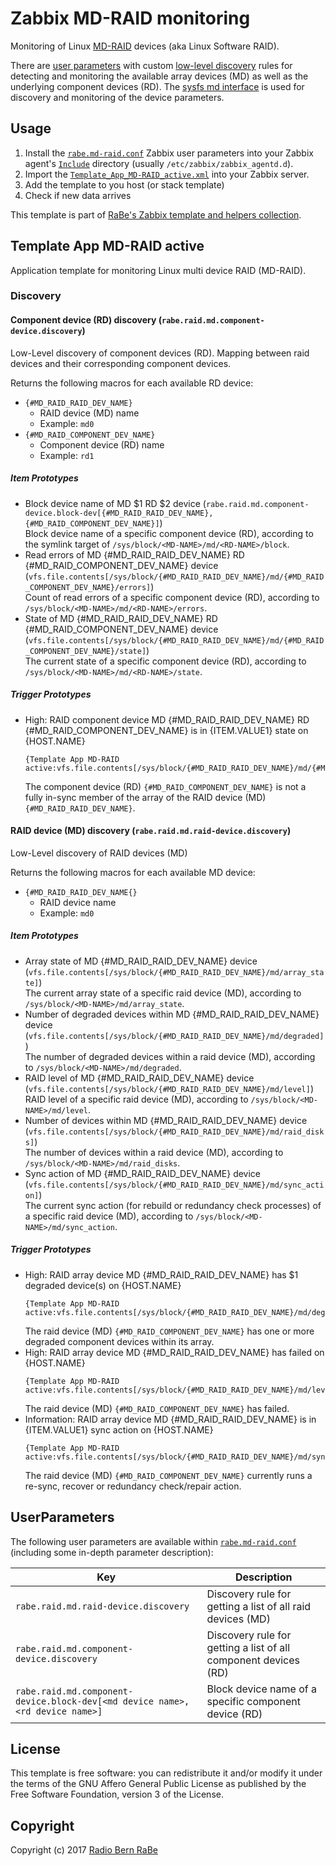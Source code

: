 # Zabbix MD-RAID monitoring

Monitoring of Linux [MD-RAID](https://raid.wiki.kernel.org) devices (aka Linux
Software RAID).

There are [user parameters](#userparameters) with custom [low-level
discovery](https://www.zabbix.com/documentation/3.0/manual/discovery/low_level_discovery)
rules for detecting and monitoring the available array devices (MD) as well as
the underlying component devices (RD). The [sysfs md
interface](https://www.kernel.org/doc/html/latest/admin-guide/md.html#md-devices-in-sysfs)
is used for discovery and monitoring of the device parameters.

## Usage
1. Install the [`rabe.md-raid.conf`](userparameters/rabe.md-raid.conf) Zabbix
   user parameters into your Zabbix agent's
   [`Include`](https://www.zabbix.com/documentation/3.0/manual/appendix/config/zabbix_agentd)
   directory (usually `/etc/zabbix/zabbix_agentd.d`).
4. Import the
   [`Template_App_MD-RAID_active.xml`](Template_App_MD-RAID_active.xml) into
   your Zabbix server.
5. Add the template to you host (or stack template)
6. Check if new data arrives

This template is part of [RaBe's Zabbix template and helpers
collection](https://github.com/radiorabe/rabe-zabbix).
## Template App MD-RAID active
Application template for monitoring Linux multi device RAID (MD-RAID).
### Discovery
#### Component device (RD) discovery (`rabe.raid.md.component-device.discovery`)
Low-Level discovery of component devices (RD). Mapping between raid devices and their corresponding component devices.

Returns the following macros for each available RD device:
* `{#MD_RAID_RAID_DEV_NAME}`
  * RAID device (MD) name
  * Example: `md0`
* `{#MD_RAID_COMPONENT_DEV_NAME}`
  * Component device (RD) name
  * Example: `rd1`
##### Item Prototypes
* Block device name of MD $1 RD $2 device (`rabe.raid.md.component-device.block-dev[{#MD_RAID_RAID_DEV_NAME},{#MD_RAID_COMPONENT_DEV_NAME}]`)  
  Block device name of a specific component device (RD), according to the symlink target of `/sys/block/<MD-NAME>/md/<RD-NAME>/block`.
* Read errors of MD {#MD_RAID_RAID_DEV_NAME} RD {#MD_RAID_COMPONENT_DEV_NAME} device (`vfs.file.contents[/sys/block/{#MD_RAID_RAID_DEV_NAME}/md/{#MD_RAID_COMPONENT_DEV_NAME}/errors]`)  
  Count of read errors of a specific component device (RD), according to `/sys/block/<MD-NAME>/md/<RD-NAME>/errors`.
* State of MD {#MD_RAID_RAID_DEV_NAME} RD {#MD_RAID_COMPONENT_DEV_NAME} device (`vfs.file.contents[/sys/block/{#MD_RAID_RAID_DEV_NAME}/md/{#MD_RAID_COMPONENT_DEV_NAME}/state]`)  
  The current state of a specific component device (RD), according to `/sys/block/<MD-NAME>/md/<RD-NAME>/state`.
##### Trigger Prototypes
* High: RAID component device MD {#MD_RAID_RAID_DEV_NAME} RD {#MD_RAID_COMPONENT_DEV_NAME} is in {ITEM.VALUE1} state on {HOST.NAME}
  ```
  {Template App MD-RAID active:vfs.file.contents[/sys/block/{#MD_RAID_RAID_DEV_NAME}/md/{#MD_RAID_COMPONENT_DEV_NAME}/state].str(in_sync)}=0
  ```
  The component device (RD) `{#MD_RAID_COMPONENT_DEV_NAME}`  is not a fully in-sync member of the array of the RAID device (MD) `{#MD_RAID_RAID_DEV_NAME}`.
#### RAID device (MD) discovery (`rabe.raid.md.raid-device.discovery`)
Low-Level discovery of RAID devices (MD) 

Returns the following macros for each available MD device:
* `{#MD_RAID_RAID_DEV_NAME{}`
  * RAID device name
  * Example: `md0`
##### Item Prototypes
* Array state of MD {#MD_RAID_RAID_DEV_NAME} device (`vfs.file.contents[/sys/block/{#MD_RAID_RAID_DEV_NAME}/md/array_state]`)  
  The current array state of a specific raid device (MD), according to `/sys/block/<MD-NAME>/md/array_state`.
* Number of degraded devices within MD {#MD_RAID_RAID_DEV_NAME} device (`vfs.file.contents[/sys/block/{#MD_RAID_RAID_DEV_NAME}/md/degraded]`)  
  The number of degraded devices within a raid device (MD), according to `/sys/block/<MD-NAME>/md/degraded`.
* RAID level of MD {#MD_RAID_RAID_DEV_NAME} device (`vfs.file.contents[/sys/block/{#MD_RAID_RAID_DEV_NAME}/md/level]`)  
  RAID level of a specific raid device (MD), according to `/sys/block/<MD-NAME>/md/level`.
* Number of devices within MD {#MD_RAID_RAID_DEV_NAME} device (`vfs.file.contents[/sys/block/{#MD_RAID_RAID_DEV_NAME}/md/raid_disks]`)  
  The number of devices within a raid device (MD), according to `/sys/block/<MD-NAME>/md/raid_disks`.
* Sync action of MD {#MD_RAID_RAID_DEV_NAME} device (`vfs.file.contents[/sys/block/{#MD_RAID_RAID_DEV_NAME}/md/sync_action]`)  
  The current sync action (for rebuild or redundancy check processes) of a specific raid device (MD), according to `/sys/block/<MD-NAME>/md/sync_action`.
##### Trigger Prototypes
* High: RAID array device MD {#MD_RAID_RAID_DEV_NAME} has $1 degraded device(s) on {HOST.NAME}
  ```
  {Template App MD-RAID active:vfs.file.contents[/sys/block/{#MD_RAID_RAID_DEV_NAME}/md/degraded].last()}>0
  ```
  The raid device (MD) `{#MD_RAID_COMPONENT_DEV_NAME}` has one or more degraded component devices within its array.
* High: RAID array device MD {#MD_RAID_RAID_DEV_NAME} has failed on {HOST.NAME}
  ```
  {Template App MD-RAID active:vfs.file.contents[/sys/block/{#MD_RAID_RAID_DEV_NAME}/md/level].str(faulty)}=1
  ```
  The raid device (MD) `{#MD_RAID_COMPONENT_DEV_NAME}` has failed.
* Information: RAID array device MD {#MD_RAID_RAID_DEV_NAME} is in {ITEM.VALUE1} sync action on {HOST.NAME}
  ```
  {Template App MD-RAID active:vfs.file.contents[/sys/block/{#MD_RAID_RAID_DEV_NAME}/md/sync_action].str(idle)}=0
  ```
  The raid device (MD) `{#MD_RAID_COMPONENT_DEV_NAME}` currently runs a re-sync, recover or redundancy check/repair action.
## UserParameters

The following user parameters are available within
[`rabe.md-raid.conf`](userparameters/rabe.md-raid.conf) (including some
in-depth parameter description):

| Key | Description |
| --- | ----------- |
| `rabe.raid.md.raid-device.discovery` | Discovery rule for getting a list of all raid devices (MD) |
| `rabe.raid.md.component-device.discovery` | Discovery rule for getting a list of all component devices (RD) |
| `rabe.raid.md.component-device.block-dev[<md device name>,<rd device name>]` | Block device name of a specific component device (RD) |

## License
This template is free software: you can redistribute it and/or modify it under
the terms of the GNU Affero General Public License as published by the Free
Software Foundation, version 3 of the License.

## Copyright
Copyright (c) 2017 [Radio Bern RaBe](http://www.rabe.ch)
